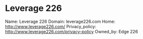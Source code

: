 
# Leverage 226

Name: Leverage 226
Domain: leverage226.com
Home: http://www.leverage226.com/
Privacy_policy: http://www.leverage226.com/privacy-policy
Owned_by: Edge 226
